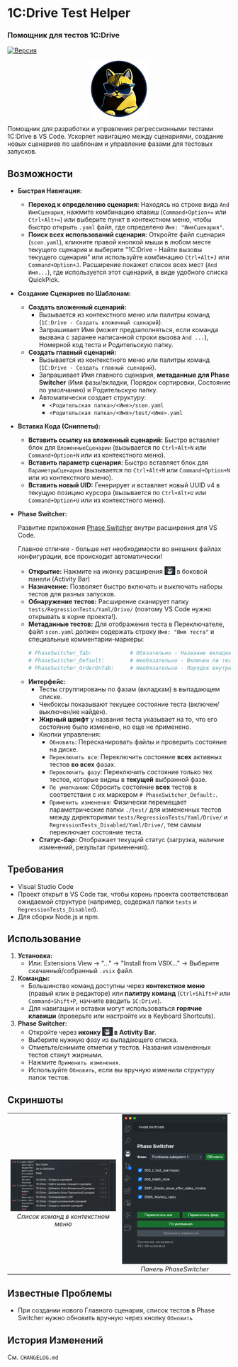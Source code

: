 # 1C:Drive Test Helper
### Помощник для тестов 1С:Drive
[![Версия](https://img.shields.io/badge/version-1.0.0-blue)](./package.json) 

<p align="center">
  <img src="./res/1CDriveTestHelper.png" alt="Иконка 1C:Drive Test Helper" width="128"/>
</p>


Помощник для разработки и управления регрессионными тестами 1C:Drive в VS Code. Ускоряет навигацию между сценариями, создание новых сценариев по шаблонам и управление фазами для тестовых запусков.

## Возможности

* **Быстрая Навигация:**
    * **Переход к определению сценария:** Находясь на строке вида `And ИмяСценария`, нажмите комбинацию клавиш (`Command+Option+=` или `Ctrl+Alt+=`) или выберите пункт в контекстном меню, чтобы быстро открыть `.yaml` файл, где определено `Имя: "ИмяСценария"`.
    * **Поиск всех использований сценария:** Откройте файл сценария (`scen.yaml`), кликните правой кнопкой мыши в любом месте текущего сценария и выберите "1C:Drive - Найти вызовы текущего сценария" или используйте комбинацию `Ctrl+Alt+J` или `Command+Option+J`. Расширение покажет список всех мест (`And Имя...`), где используется этот сценарий, в виде удобного списка QuickPick.

* **Создание Сценариев по Шаблонам:**
    * **Создать вложенный сценарий:**
        * Вызывается из контекстного меню или палитры команд (`1C:Drive - Создать вложенный сценарий`).
        * Запрашивает Имя (может предзаполняться, если команда вызвана с заранее написанной строки вызова `And ...`), Номерной код теста и Родительскую папку.
    * **Создать главный сценарий:**
        * Вызывается из контекстного меню или палитры команд (`1C:Drive - Создать главный сценарий`).
        * Запрашивает Имя главного сценария, **метаданные для Phase Switcher** (Имя фазы/вкладки, Порядок сортировки, Состояние по умолчанию) и Родительскую папку.
        * Автоматически создает структуру:
            * `<Родительская папка>/<Имя>/scen.yaml`
            * `<Родительская папка>/<Имя>/test/<Имя>.yaml`

* **Вставка Кода (Сниппеты):**
    * **Вставить ссылку на вложенный сценарий:** Быстро вставляет блок для `ВложенныеСценарии` (вызывается по `Ctrl+Alt+N` или `Command+Option+N` или из контекстного меню).
    * **Вставить параметр сценария:** Быстро вставляет блок для `ПараметрыСценария` (вызывается по `Ctrl+Alt+M` или `Command+Option+N` или из контекстного меню).
    * **Вставить новый UID:** Генерирует и вставляет новый UUID v4 в текущую позицию курсора (вызывается по `Ctrl+Alt+U` или `Command+Option+U` или из контекстного меню).

* **Phase Switcher:** 

  Развитие приложения [Phase Switcher](https://github.com/kakoytochelik/PhaseSwitcher) внутри расширения для VS Code.
  
  Главное отличие - больше нет необходимости во внешних файлах конфигурации, все происходит автоматически!
    * **Открытие:** Нажмите на иконку расширения <img src="./res/activity_icon_mini.png" height="20" alt="Иконка" style="vertical-align: bottom;"> в боковой панели (Activity Bar)
    * **Назначение:** Позволяет быстро включать и выключать наборы тестов для разных запусков.
    * **Обнаружение тестов:** Расширение сканирует папку `tests/RegressionTests/Yaml/Drive/` (поэтому VS Code нужно открывать в корне проекта!).
    * **Метаданные тестов:** Для отображения теста в Переключателе, файл `scen.yaml` должен содержать строку `Имя: "Имя теста"` и специальные комментарии-маркеры:
        ```yaml
        # PhaseSwitcher_Tab:            # Обязательно - Название вкладки в UI/тестовой фазы
        # PhaseSwitcher_Default:        # Необязательно - Включен ли тест по умолчанию (true/false)
        # PhaseSwitcher_OrderOnTab:     # Необязательно - Порядок внутри фазы
        ```
    * **Интерфейс:**
        * Тесты сгруппированы по фазам (вкладкам) в выпадающем списке.
        * Чекбоксы показывают текущее состояние теста (включен/выключен/не найден).
        * **Жирный шрифт** у названия теста указывает на то, что его состояние было изменено, но еще не применено.
        * Кнопки управления:
            * `Обновить`: Пересканировать файлы и проверить состояние на диске.
            * `Переключить все`: Переключить состояние **всех** активных тестов **во всех** фазах.
            * `Переключить фазу`: Переключить состояние только тех тестов, которые видны в **текущей** выбранной фазе.
            * `По умолчанию`: Сбросить состояние **всех** тестов в соответствии с их маркером `# PhaseSwitcher_Default:`.
            * `Применить изменения`: Физически перемещает параметрические папки `./test/` для измененных тестов между директориями `tests/RegressionTests/Yaml/Drive/` и `RegressionTests_Disabled/Yaml/Drive/`, тем самым переключает состояние теста.
        * **Статус-бар:** Отображает текущий статус (загрузка, наличие изменений, результат применения).

## Требования

* Visual Studio Code
* Проект открыт в VS Code так, чтобы корень проекта соответствовал ожидаемой структуре (например, содержал папки `tests` и `RegressionTests_Disabled`).
* Для сборки Node.js и npm.

## Использование

1.  **Установка:**
    * Или: Extensions View -> "..." -> "Install from VSIX..." -> Выберите скачанный/собранный `.vsix` файл.
2.  **Команды:**
    * Большинство команд доступны через **контекстное меню** (правый клик в редакторе) или **палитру команд** (`Ctrl+Shift+P` или `Command+Shift+P`, начните вводить `1C:Drive`).
    * Для навигации и вставки могут использоваться **горячие клавиши** (проверьте или настройте их в Keyboard Shortcuts).
3.  **Phase Switcher:**
    * Откройте через **иконку <img src="./res/activity_icon_mini.png" height="20" alt="Иконка" style="vertical-align: bottom;"> в Activity Bar**.
    * Выберите нужную фазу из выпадающего списка.
    * Отметьте/снимите отметки у тестов. Названия измененных тестов станут жирными.
    * Нажмите `Применить изменения`.
    * Используйте `Обновить`, если вы вручную изменили структуру папок тестов.

## Скриншоты

<table width="100%" >
<tr>
    <td width="50%" align="center" valign="center">
    <img src="./res/commands.png" alt="Список команд" width="500"/>
    <br>
    <em>Список команд в контекстном меню</em>
    </td>
    <td width="50%" align="center" valign="center">
    <img src="./res/PhaseSwitcherUI.png" alt="PhaseSwitcher" width="350"/>
    <br>
    <em>Панель PhaseSwitcher</em>
    </td>
</tr>
</table>

## Известные Проблемы

* При создании нового Главного сценария, список тестов в Phase Switcher нужно обновить вручную через кнопку `Обновить`

## История Изменений

См. `CHANGELOG.md`